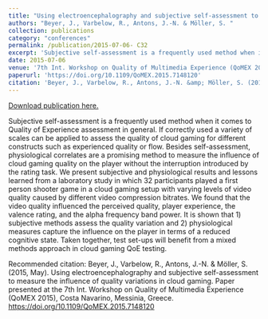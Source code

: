 ```yaml
---
title: "Using electroencephalography and subjective self-assessment to measure the influence of quality variations in cloud gaming"
authors: "Beyer, J., Varbelow, R., Antons, J.-N. & Möller, S. "
collection: publications
category: "conferences"
permalink: /publication/2015-07-06- C32
excerpt: 'Subjective self-assessment is a frequently used method when it comes to Quality of Experience assessment in general. If correctly used a variety of scales can be applied to assess the quality of cloud gaming for different constructs such as experienced quality or flow. Besides self-assessment, physiological correlates are a promising method to measure the influence of cloud gaming quality on the player without the interruption introduced by the rating task. We present subjective and physiological results and lessons learned from a laboratory study in which 32 participants played a first person shooter game in a cloud gaming setup with varying levels of video quality caused by different video compression bitrates. We found that the video quality influenced the perceived quality, player experience, the valence rating, and the alpha frequency band power. It is shown that 1) subjective methods assess the quality variation and 2) physiological measures capture the influence on the player in terms of a reduced cognitive state. Taken together, test set-ups will benefit from a mixed methods approach in cloud gaming QoE testing.'
date: 2015-07-06
venue: '7th Int. Workshop on Quality of Multimedia Experience (QoMEX 2015)'
paperurl: 'https://doi.org/10.1109/QoMEX.2015.7148120'
citation: 'Beyer, J., Varbelow, R., Antons, J.-N. &amp; Möller, S. (2015, May). Using electroencephalography and subjective self-assessment to measure the influence of quality variations in cloud gaming. Paper presented at the 7th Int. Workshop on Quality of Multimedia Experience (QoMEX 2015), Costa Navarino, Messinia, Greece. https://doi.org/10.1109/QoMEX.2015.7148120  '
---
```


<a href='https://doi.org/10.1109/QoMEX.2015.7148120'>Download publication here.</a>

Subjective self-assessment is a frequently used method when it comes to Quality of Experience assessment in general. If correctly used a variety of scales can be applied to assess the quality of cloud gaming for different constructs such as experienced quality or flow. Besides self-assessment, physiological correlates are a promising method to measure the influence of cloud gaming quality on the player without the interruption introduced by the rating task. We present subjective and physiological results and lessons learned from a laboratory study in which 32 participants played a first person shooter game in a cloud gaming setup with varying levels of video quality caused by different video compression bitrates. We found that the video quality influenced the perceived quality, player experience, the valence rating, and the alpha frequency band power. It is shown that 1) subjective methods assess the quality variation and 2) physiological measures capture the influence on the player in terms of a reduced cognitive state. Taken together, test set-ups will benefit from a mixed methods approach in cloud gaming QoE testing.

Recommended citation: Beyer, J., Varbelow, R., Antons, J.-N. & Möller, S. (2015, May). Using electroencephalography and subjective self-assessment to measure the influence of quality variations in cloud gaming. Paper presented at the 7th Int. Workshop on Quality of Multimedia Experience (QoMEX 2015), Costa Navarino, Messinia, Greece. https://doi.org/10.1109/QoMEX.2015.7148120  